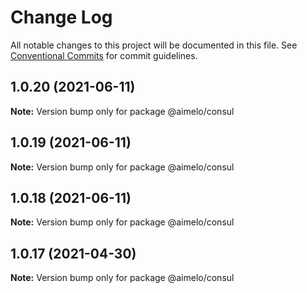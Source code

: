 # Change Log

All notable changes to this project will be documented in this file.
See [Conventional Commits](https://conventionalcommits.org) for commit guidelines.

## 1.0.20 (2021-06-11)

**Note:** Version bump only for package @aimelo/consul





## 1.0.19 (2021-06-11)

**Note:** Version bump only for package @aimelo/consul





## 1.0.18 (2021-06-11)

**Note:** Version bump only for package @aimelo/consul





## 1.0.17 (2021-04-30)

**Note:** Version bump only for package @aimelo/consul
